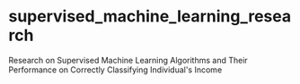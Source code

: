 # supervised_machine_learning_research
Research on Supervised Machine Learning Algorithms and Their Performance on Correctly Classifying Individual's Income
